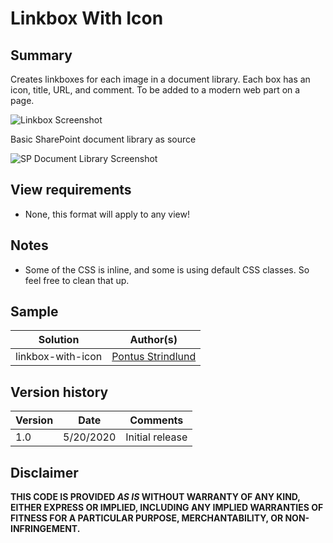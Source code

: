 # Linkbox With Icon

## Summary
Creates linkboxes for each image in a document library. Each box has an icon, title, URL, and comment. To be added to a modern web part on a page.

![Linkbox Screenshot](./linkbox-screenshot.png)

Basic SharePoint document library as source

![SP Document Library Screenshot](./linkbox-list-screenshot.png)


## View requirements
- None, this format will apply to any view!

## Notes
- Some of the CSS is inline, and some is using default CSS classes. So feel free to clean that up.


## Sample

Solution|Author(s)
--------|---------
linkbox-with-icon | [Pontus Strindlund](https://github.com/pstrindlund/)

## Version history

Version|Date|Comments
-------|----|--------
1.0|5/20/2020|Initial release

## Disclaimer
**THIS CODE IS PROVIDED *AS IS* WITHOUT WARRANTY OF ANY KIND, EITHER EXPRESS OR IMPLIED, INCLUDING ANY IMPLIED WARRANTIES OF FITNESS FOR A PARTICULAR PURPOSE, MERCHANTABILITY, OR NON-INFRINGEMENT.**
